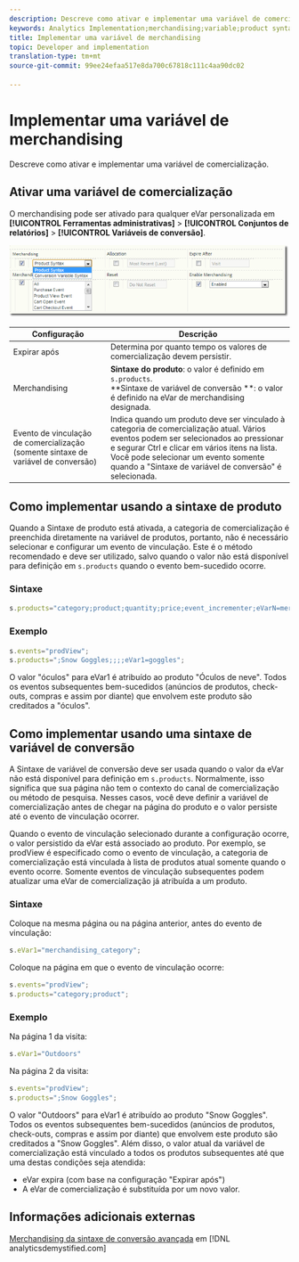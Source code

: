 ```yaml
---
description: Descreve como ativar e implementar uma variável de comercialização.
keywords: Analytics Implementation;merchandising;variable;product syntax;Conversion Variable Syntax;s.products
title: Implementar uma variável de merchandising
topic: Developer and implementation
translation-type: tm+mt
source-git-commit: 99ee24efaa517e8da700c67818c111c4aa90dc02

---
```



# Implementar uma variável de merchandising

Descreve como ativar e implementar uma variável de comercialização.

## Ativar uma variável de comercialização

O merchandising pode ser ativado para qualquer eVar personalizada em **[!UICONTROL Ferramentas administrativas]** > **[!UICONTROL Conjuntos de relatórios]** > **[!UICONTROL Variáveis de conversão]**.

![](assets/merch-enable.png)

| Configuração | Descrição |
|--- |--- |
| Expirar após | Determina por quanto tempo os valores de comercialização devem persistir. |
| Merchandising | **Sintaxe do produto**: o valor é definido em `s.products`.<br>**Sintaxe de variável de conversão **: o valor é definido na eVar de merchandising designada. |
| Evento de vinculação de comercialização (somente sintaxe de variável de conversão) | Indica quando um produto deve ser vinculado à categoria de comercialização atual. Vários eventos podem ser selecionados ao pressionar e segurar Ctrl e clicar em vários itens na lista. Você pode selecionar um evento somente quando a &quot;Sintaxe de variável de conversão&quot; é selecionada. |

## Como implementar usando a sintaxe de produto

Quando a Sintaxe de produto está ativada, a categoria de comercialização é preenchida diretamente na variável de produtos, portanto, não é necessário selecionar e configurar um evento de vinculação. Este é o método recomendado e deve ser utilizado, salvo quando o valor não está disponível para definição em `s.products` quando o evento bem-sucedido ocorre.

### Sintaxe

```js
s.products="category;product;quantity;price;event_incrementer;eVarN=merch_category|eVarM=merch_category2";
```

### Exemplo

```js
s.events="prodView";
s.products=";Snow Goggles;;;;eVar1=goggles";
```

O valor &quot;óculos&quot; para eVar1 é atribuído ao produto &quot;Óculos de neve&quot;. Todos os eventos subsequentes bem-sucedidos (anúncios de produtos, check-outs, compras e assim por diante) que envolvem este produto são creditados a &quot;óculos&quot;.

## Como implementar usando uma sintaxe de variável de conversão

A Sintaxe de variável de conversão deve ser usada quando o valor da eVar não está disponível para definição em `s.products`. Normalmente, isso significa que sua página não tem o contexto do canal de comercialização ou método de pesquisa. Nesses casos, você deve definir a variável de comercialização antes de chegar na página do produto e o valor persiste até o evento de vinculação ocorrer.

Quando o evento de vinculação selecionado durante a configuração ocorre, o valor persistido da eVar está associado ao produto. Por exemplo, se prodView é especificado como o evento de vinculação, a categoria de comercialização está vinculada à lista de produtos atual somente quando o evento ocorre. Somente eventos de vinculação subsequentes podem atualizar uma eVar de comercialização já atribuída a um produto.

### Sintaxe

Coloque na mesma página ou na página anterior, antes do evento de vinculação:

```js
s.eVar1="merchandising_category";
```

Coloque na página em que o evento de vinculação ocorre:

```js
s.events="prodView";
s.products="category;product";
```

### Exemplo

Na página 1 da visita:

```js
s.eVar1="Outdoors"
```

Na página 2 da visita:

```js
s.events="prodView";
s.products=";Snow Goggles";
```

O valor &quot;Outdoors&quot; para eVar1 é atribuído ao produto &quot;Snow Goggles&quot;. Todos os eventos subsequentes bem-sucedidos (anúncios de produtos, check-outs, compras e assim por diante) que envolvem este produto são creditados a &quot;Snow Goggles&quot;. Além disso, o valor atual da variável de comercialização está vinculado a todos os produtos subsequentes até que uma destas condições seja atendida:

* eVar expira (com base na configuração &quot;Expirar após&quot;)
* A eVar de comercialização é substituída por um novo valor.

## Informações adicionais externas

[Merchandising da sintaxe de conversão avançada](https://analyticsdemystified.com/adobe-analytics/advanced-conversion-syntax-merchandising/) em [!DNL analyticsdemystified.com]
